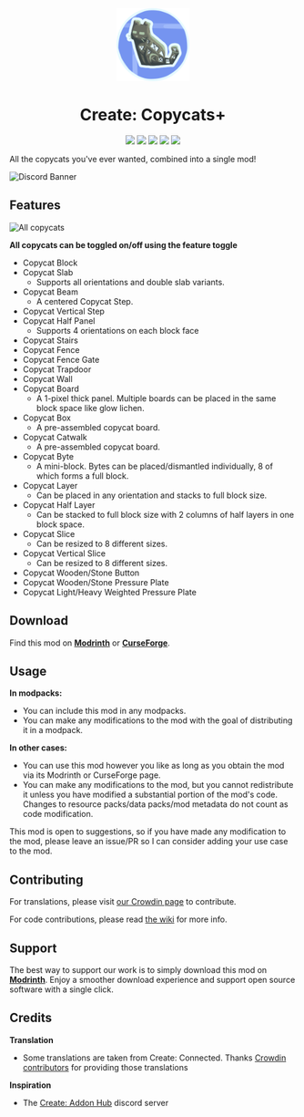 <p align="center"><img src="https://raw.githubusercontent.com/copycats-plus/copycats/main/src/main/resources/copycats_icon.png" alt="Logo" width="128"></p>

<h1 align="center">Create: Copycats+</h1>

<p align="center">
<a title="Supported versions" target="_blank" href="https://modrinth.com/project/copycats"><img src="https://cf.way2muchnoise.eu/versions/968398_all.svg"></a>
<a title="Modrinth" target="_blank" href="https://modrinth.com/project/copycats"><img src="https://img.shields.io/modrinth/dt/UT2M39wf?style=flat&label=Modrinth"></a>
<a title="CurseForge" target="_blank" href="https://legacy.curseforge.com/minecraft/mc-mods/copycats"><img src="https://img.shields.io/curseforge/dt/968398?style=flat&label=CurseForge"></a>
<a title="Crowdin" target="_blank" href="https://crowdin.com/project/copycats"><img src="https://badges.crowdin.net/copycats/localized.svg"></a>
<a title="Discord" target="_blank" href="https://discord.gg/YxPPFHn4SS"><img src="https://discordapp.com/api/guilds/1202240504809652365/widget.png?style=shield"></a>
</p>

All the copycats you've ever wanted, combined into a single mod!

![Discord Banner](https://discordapp.com/api/guilds/1202240504809652365/widget.png?style=banner2)

## Features

![All copycats](https://cdn.modrinth.com/data/UT2M39wf/images/e20c128b7c0e000e904584811d20f753d846af80.png)

**All copycats can be toggled on/off using the feature toggle**

- Copycat Block
- Copycat Slab
    - Supports all orientations and double slab variants.
- Copycat Beam
    - A centered Copycat Step.
- Copycat Vertical Step
- Copycat Half Panel
    - Supports 4 orientations on each block face
- Copycat Stairs
- Copycat Fence
- Copycat Fence Gate
- Copycat Trapdoor
- Copycat Wall
- Copycat Board
    - A 1-pixel thick panel. Multiple boards can be placed in the same block space like glow lichen.
- Copycat Box
    - A pre-assembled copycat board.
- Copycat Catwalk
    - A pre-assembled copycat board.
- Copycat Byte
    - A mini-block. Bytes can be placed/dismantled individually, 8 of which forms a full block.
- Copycat Layer
    - Can be placed in any orientation and stacks to full block size.
- Copycat Half Layer
    - Can be stacked to full block size with 2 columns of half layers in one block space.
- Copycat Slice
    - Can be resized to 8 different sizes.
- Copycat Vertical Slice
    - Can be resized to 8 different sizes.
- Copycat Wooden/Stone Button
- Copycat Wooden/Stone Pressure Plate
- Copycat Light/Heavy Weighted Pressure Plate

## Download

Find this mod on [**Modrinth**](https://modrinth.com/mod/copycats) or
[**CurseForge**](https://legacy.curseforge.com/minecraft/mc-mods/copycats).

## Usage

**In modpacks:**

- You can include this mod in any modpacks.
- You can make any modifications to the mod with the goal of distributing it in a modpack.

**In other cases:**

- You can use this mod however you like as long as you obtain the mod via its Modrinth or CurseForge page.
- You can make any modifications to the mod, but you cannot redistribute it unless you have modified a substantial
  portion of the mod's code. Changes to resource packs/data packs/mod metadata do not count as code modification.

This mod is open to suggestions, so if you have made any modification to the mod, please leave an issue/PR so I can
consider adding your use case to the mod.

## Contributing

For translations, please visit [our Crowdin page](https://crowdin.com/project/copycats) to contribute.

For code contributions, please read [the wiki](https://github.com/copycats-plus/copycats/wiki) for more info.

## Support

The best way to support our work is to simply download this mod on
[**Modrinth**](https://modrinth.com/mod/copycats).
Enjoy a smoother download experience and support open source software with a single click.

## Credits

**Translation**

- Some translations are taken from Create: Connected.
  Thanks [Crowdin contributors](https://crowdin.com/project/create-connected-mod) for providing those
  translations

**Inspiration**

- The [Create: Addon Hub](https://discord.gg/3AvrppcgG3) discord server